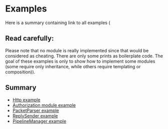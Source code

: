 # Examples

Here is a summary containing link to all examples (

## Read carefully:
Please note that no module is really implemented since that would be considered as cheating. There are only some prints as
boilerplate code. The goal of these examples is only to show how to implement some modules (some require only inheritance,
while others require templating or composition)).

## Summary
 * [Http example](HttpListenerExample)
 * [Authorization module example](AuthorizationModuleExample)
 * [PacketParser example](HttpPacketParserExample)
 * [ReplySender example](HttpReplySenderExample)
 * [PipelineManager example](HttpPipelineManagerExample)
